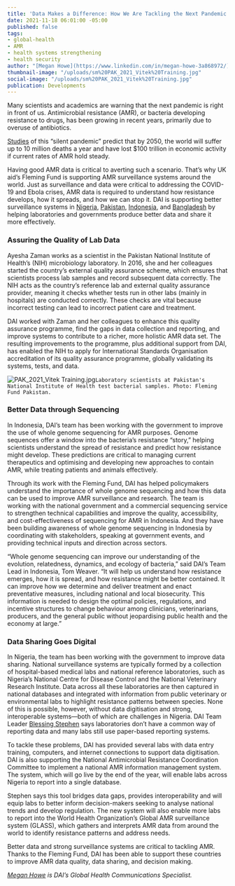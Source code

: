 ```yaml
---
title: 'Data Makes a Difference: How We Are Tackling the Next Pandemic'
date: 2021-11-18 06:01:00 -05:00
published: false
tags:
- global-health
- AMR
- health systems strengthening
- health security
author: "[Megan Howe](https://www.linkedin.com/in/megan-howe-3a868972/)"
thumbnail-image: "/uploads/sm%20PAK_2021_Vitek%20Training.jpg"
social-image: "/uploads/sm%20PAK_2021_Vitek%20Training.jpg"
publication: Developments
---
```


Many scientists and academics are warning that the next pandemic is right in front of us. Antimicrobial resistance (AMR), or bacteria developing resistance to drugs, has been growing in recent years, primarily due to overuse of antibiotics.

[Studies](https://amr-review.org/sites/default/files/160525_Final%20paper_with%20cover.pdf) of this “silent pandemic” predict that by 2050, the world will suffer up to 10 million deaths a year and have lost $100 trillion in economic activity if current rates of AMR hold steady. 

Having good AMR data is critical to averting such a scenario. That’s why UK aid’s Fleming Fund is supporting AMR surveillance systems around the world. Just as surveillance and data were critical to addressing the COVID-19 and Ebola crises, AMR data is required to understand how resistance develops, how it spreads, and how we can stop it. DAI is supporting better surveillance systems in [Nigeria](https://www.dai.com/our-work/projects/nigeria-fleming-fund), [Pakistan](https://www.dai.com/our-work/projects/pakistan-fleming-fund), [Indonesia](https://www.dai.com/our-work/projects/indonesia-fleming-fund), and [Bangladesh](https://www.dai.com/our-work/projects/bangladesh-fleming-fund) by helping laboratories and governments produce better data and share it more effectively. 




### Assuring the Quality of Lab Data 

Ayesha Zaman works as a scientist in the Pakistan National Institute of Health’s (NIH) microbiology laboratory. In 2016, she and her colleagues started the country’s external quality assurance scheme, which ensures that scientists process lab samples and record subsequent data correctly. The NIH acts as the country’s reference lab and external quality assurance provider, meaning it checks whether tests run in other labs (mainly in hospitals) are conducted correctly. These checks are vital because incorrect testing can lead to incorrect patient care and treatment. 

DAI worked with Zaman and her colleagues to enhance this quality assurance programme, find the gaps in data collection and reporting, and improve systems to contribute to a richer, more holistic AMR data set. The resulting improvements to the programme, plus additional support from DAI, has enabled the NIH to apply for International Standards Organisation accreditation of its quality assurance programme, globally validating its systems, tests, and data.

![PAK_2021_Vitek Training.jpg](/uploads/PAK_2021_Vitek%20Training.jpg)`Laboratory scientists at Pakistan's National Institute of Health test bacterial samples. Photo: Fleming Fund Pakistan.`

### Better Data through Sequencing 

In Indonesia, DAI’s team has been working with the government to improve the use of whole genome sequencing for AMR purposes. Genome sequences offer a window into the bacteria’s resistance “story,” helping scientists understand the spread of resistance and predict how resistance might develop. These predictions are critical to managing current therapeutics and optimising and developing new approaches to contain AMR, while treating patients and animals effectively. 

Through its work with the Fleming Fund, DAI has helped policymakers understand the importance of whole genome sequencing and how this data can be used to improve AMR surveillance and research. The team is working with the national government and a commercial sequencing service to strengthen technical capabilities and improve the quality, accessibility, and cost-effectiveness of sequencing for AMR in Indonesia. And they have been building awareness of whole genome sequencing in Indonesia by coordinating with stakeholders, speaking at government events, and providing technical inputs and direction across sectors. 

“Whole genome sequencing can improve our understanding of the evolution, relatedness, dynamics, and ecology of bacteria,” said DAI’s Team Lead in Indonesia, Tom Weaver. “It will help us understand how resistance emerges, how it is spread, and how resistance might be better contained. It can improve how we determine and deliver treatment and enact preventative measures, including national and local biosecurity. This information is needed to design the optimal policies, regulations, and incentive structures to change behaviour among clinicians, veterinarians, producers, and the general public without jeopardising public health and the economy at large.”

### Data Sharing Goes Digital 

In Nigeria, the team has been working with the government to improve data sharing. National surveillance systems are typically formed by a collection of hospital-based medical labs and national reference laboratories, such as Nigeria’s National Centre for Disease Control and the National Veterinary Research Institute. Data across all these laboratories are then captured in national databases and integrated with information from public veterinary or environmental labs to highlight resistance patterns between species. None of this is possible, however, without data digitisation and strong, interoperable systems—both of which are challenges in Nigeria. DAI Team Leader [Blessing Stephen](https://www.dai.com/who-we-are/our-team/blessing-musa-stephen) says laboratories don’t have a common way of reporting data and many labs still use paper-based reporting systems.

To tackle these problems, DAI has provided several labs with data entry training, computers, and internet connections to support data digitisation. DAI is also supporting the National Antimicrobial Resistance Coordination Committee to implement a national AMR information management system. The system, which will go live by the end of the year, will enable labs across Nigeria to report into a single database. 

Stephen says this tool bridges data gaps, provides interoperability and will equip labs to better inform decision-makers seeking to analyse national trends and develop regulation. The new system will also enable more labs to report into the World Health Organization’s Global AMR surveillance system (GLASS), which gathers and interprets AMR data from around the world to identify resistance patterns and address needs. 

Better data and strong surveillance systems are critical to tackling AMR. Thanks to the Fleming Fund, DAI has been able to support these countries to improve AMR data quality, data sharing, and decision making.  

*[Megan Howe](https://www.linkedin.com/in/megan-howe-3a868972/) is DAI’s Global Health Communications Specialist.*